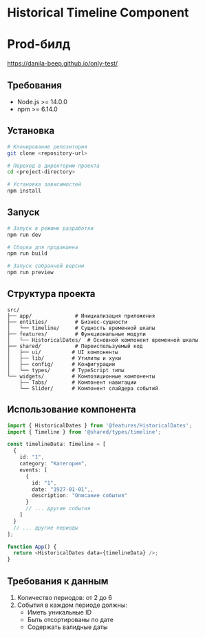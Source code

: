 # Historical Timeline Component

# Prod-билд
https://danila-beep.github.io/only-test/

## Требования

- Node.js >= 14.0.0
- npm >= 6.14.0

## Установка

```bash
# Клонирование репозитория
git clone <repository-url>

# Переход в директорию проекта
cd <project-directory>

# Установка зависимостей
npm install
```

## Запуск

```bash
# Запуск в режиме разработки
npm run dev

# Сборка для продакшена
npm run build

# Запуск собранной версии
npm run preview
```

## Структура проекта

```
src/
├── app/              # Инициализация приложения
├── entities/         # Бизнес-сущности
│   └── timeline/     # Сущность временной шкалы
├── features/         # Функциональные модули
│   └── HistoricalDates/  # Основной компонент временной шкалы
├── shared/           # Переиспользуемый код
│   ├── ui/          # UI компоненты
│   ├── lib/         # Утилиты и хуки
│   ├── config/      # Конфигурации
│   └── types/       # TypeScript типы
└── widgets/         # Композиционные компоненты
    ├── Tabs/        # Компонент навигации
    └── Slider/      # Компонент слайдера событий
```

## Использование компонента

```typescript
import { HistoricalDates } from '@features/HistoricalDates';
import { Timeline } from '@shared/types/timeline';

const timelineData: Timeline = [
  {
    id: "1",
    category: "Категория",
    events: [
      {
        id: "1",
        date: "1927-01-01",,
        description: "Описание события"
      }
      // ... другие события
    ]
  }
  // ... другие периоды
];

function App() {
  return <HistoricalDates data={timelineData} />;
}
```

## Требования к данным

1. Количество периодов: от 2 до 6
2. События в каждом периоде должны:
   - Иметь уникальные ID
   - Быть отсортированы по дате
   - Содержать валидные даты
